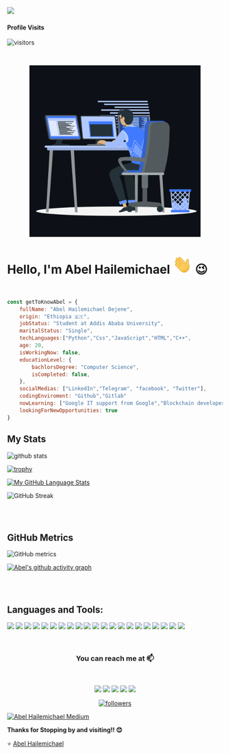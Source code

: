<!-- ![](https://komarev.com/ghpvc/?username=abeldejene30&color=green) -->

<img src="https://img.shields.io/badge/Abel%20Hailemichael-yellow" />

#### Profile Visits 
  ![visitors](https://visitor-badge.glitch.me/badge?page_id=ZEAB-H.ZEAB-H)



  
<br>

<p align = "center"><img src="./animation_500_kxa883sd.gif" alt="Abel Hailemichael" width = "400px" height = "400px"/></p>


<h1>Hello, I'm Abel Hailemichael <img  src="https://raw.githubusercontent.com/ABSphreak/ABSphreak/master/gifs/Hi.gif" width="45px"> 😉</h1>


<br>

``` JavaScript
const getToKnowAbel = {
    fullName: "Abel Hailemichael Dejene",
    origin: "Ethiopia 🇪🇹",
    jobStatus: "Student at Addis Ababa University",
    maritalStatus: "Single",
    techLanguages:["Python","Css","JavaScript","HTML","C++",
    age: 20,
    isWorkingNow: false,
    educationLevel: {
        bachlorsDegree: "Computer Science",
        isCompleted: false,
    },
    socialMedias: ["LinkedIn","Telegram", "facebook", "Twitter"],
    codingEnviroment: "Github","Gitlab"
    nowLearning: ["Google IT support from Google","Blockchain developer certificate training","Data Science in Ecommerce"],
    lookingForNewOpportunities: true    
}

 ```



  ## My Stats



![github stats](https://github-readme-stats.vercel.app/api?username=ZEAB-H&count_private=true&theme=synthwave&show_icons=true,prs)

[![trophy](https://github-profile-trophy.vercel.app/?username=ZEAB-H)](https://github.com/ryo-ma/github-profile-trophy)



[![My GitHub Language Stats](https://github-readme-stats.vercel.app/api/top-langs/?username=ZEAB-H&langs_count=7&theme=buefy)](https://github-readme-stats.vercel.app/api/top-langs/?username=ZEAB-H&langs_count=7&theme=buefy)


![GitHub Streak](https://github-readme-streak-stats.herokuapp.com/?user=ZEAB-H&theme=dark&currStreakNum=2FD3EB&fire=pink&sideLabels=F00&date_format=M%20j%5B%2C%20Y%5D)

<br />
<br />


## GitHub Metrics

![GitHub metrics](https://metrics.lecoq.io/ZEAB-H)

[![Abel's github activity graph](https://activity-graph.herokuapp.com/graph?username=ZEAB-H&theme=dracula)](https://github.com/ZEAB-H/github-readme-activity-graph)


<br>
<br>

## Languages and Tools:  

<p align="left"><img src = "https://img.shields.io/badge/-HTML5-E34F26?style=flat&logo=html5&logoColor=white">
<img src = "https://img.shields.io/badge/-CSS3-1572B6?style=flat&logo=css3&logoColor=white">
<img src="https://img.shields.io/badge/-JavaScript-eed718?style=flat&logo=javascript&logoColor=ffffff">
<img src="https://img.shields.io/badge/Python-3776AB?style=flat&logo=python&logoColor=white">
<img src="https://img.shields.io/badge/C-00599C?style=flat&logo=c&logoColor=white">
<img src="https://img.shields.io/badge/C%2B%2B-00599C?style=for-the-badge&logo=c%2B%2B&logoColor=white">
<img src="https://img.shields.io/badge/Java-ED8B00?style=for-the-badge&logo=java&logoColor=white">
<img src="https://img.shields.io/badge/Flutter-02569B?style=for-the-badge&logo=flutter&logoColor=white">
<img src="https://img.shields.io/badge/Markdown-000000?style=for-the-badge&logo=markdown&logoColor=white">
<img src = "https://img.shields.io/badge/Linux-FCC624?style=flat&logo=Linux&logoColor=white">
<img src = "https://img.shields.io/badge/MySQL-00000F?style=for-the-badge&logo=mysql&logoColor=white">
<img src = "https://aleen42.github.io/badges/src/zeplin.svg">
<img src = "
https://img.shields.io/badge/Heroku-430098?style=for-the-badge&logo=heroku&logoColor=white">
<img src = "https://img.shields.io/badge/Netlify-00C7B7?style=for-the-badge&logo=netlify&logoColor=white">
<img src = "https://img.shields.io/badge/Kali%20Linux-557C94?style=flat&logo=Kalilinux&logoColor=white">
<img src = "https://img.shields.io/badge/Bash-4EAA25?style=flat&logo=gnubash&logoColor=white">
<img src = "https://img.shields.io/badge/Npm-CB3837?style=flat&logo=npm&logoColor=white">
<img src = "https://img.shields.io/badge/Vim-019733?style=flat&logo=vim&logoColor=white">
<img src = "https://img.shields.io/badge/WordPress-21759B?style=flat&logo=wordpress&logoColor=white">
<img src = "https://img.shields.io/badge/FastAPI-009688?style=flat&logo=fastapi&logoColor=white">
<img src = "https://img.shields.io/badge/Postman-FF6C37?style=flat&logo=postman&logoColor=white">
</p>
<br/>

<h3 align="center"> You can reach me at 📫 </h3>
<br />
<p align="center">
<a href = "https://twitter.com/ABELH30"><img src="https://img.icons8.com/fluent/48/000000/twitter.png"/></a>
<a href="https://www.linkedin.com/in/abel-dejene30/"><img src="https://img.shields.io/badge/linkedin-%230077B5.svg?&style=for-the-badge&logo=linkedin&logoColor=white"/></a>
<a href="https://www.instagram.com/abeldejene30/"><img src="https://img.shields.io/badge/instagram-%23E4405F.svg?&style=for-the-badge&logo=instagram&logoColor=white"/></a>
<a href="https://mailto:abelhailemichael30@gmail.com"><img src="https://img.shields.io/badge/-Gmail-%23333?style=for-the-badge&logo=gmail&logoColor=white" target="_blank"/></a>
<a href = "https://digital-passion.medium.com/"><img src="https://img.icons8.com/ios-filled/50/000000/medium-logo.png"/></a>
<p align = "center"><a href="https://github.com/ZEAB-H">
<img alt="followers" title="Follow me on Github" src="https://img.shields.io/github/followers/ZEAB-H?color=236ad3&labelColor=1155ba&style=for-the-badge&logo=github&label=Follow"/></a></p>
</p>

<p align="left">
  
[![Abel Hailemichael Medium](https://github-readme-medium.vercel.app/?username=digital-passion&limit=3)](https://medium.com/@digital-passion)



**Thanks for Stopping by and visiting!! 😊**

<p align="center">

⭐️ [Abel Hailemichael](https://github.com/ZEAB-H)

</p>





